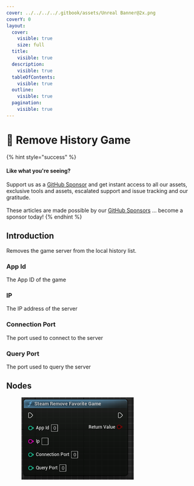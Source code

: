 ```yaml
---
cover: ../../../../.gitbook/assets/Unreal Banner@2x.png
coverY: 0
layout:
  cover:
    visible: true
    size: full
  title:
    visible: true
  description:
    visible: true
  tableOfContents:
    visible: true
  outline:
    visible: true
  pagination:
    visible: true
---
```


# 🔵 Remove History Game

{% hint style="success" %}
#### Like what you're seeing?

Support us as a [GitHub Sponsor](../../../../become-a-sponsor/) and get instant access to all our assets, exclusive tools and assets, escalated support and issue tracking and our gratitude.\
\
These articles are made possible by our [GitHub Sponsors](../../../../become-a-sponsor/) ... become a sponsor today!
{% endhint %}

## Introduction

Removes the game server from the local history list.

### App Id

The App ID of the game

### IP

The IP address of the server

### Connection Port

The port used to connect to the server

### Query Port

The port used to query the server

## Nodes

<figure><img src="../../../../.gitbook/assets/image (14) (1).png" alt=""><figcaption></figcaption></figure>
